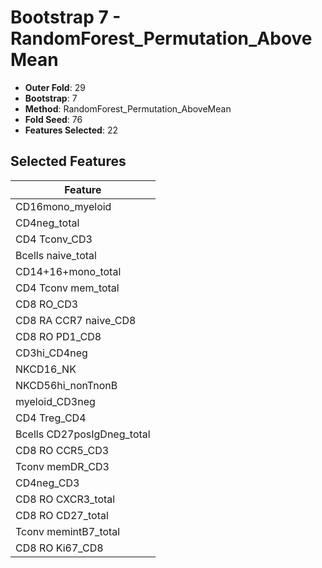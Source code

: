 # Bootstrap 7 - RandomForest_Permutation_AboveMean

- **Outer Fold**: 29
- **Bootstrap**: 7
- **Method**: RandomForest_Permutation_AboveMean
- **Fold Seed**: 76
- **Features Selected**: 22

## Selected Features

| Feature |
|---------|
| CD16mono_myeloid |
| CD4neg_total |
| CD4 Tconv_CD3 |
| Bcells naive_total |
| CD14+16+mono_total |
| CD4 Tconv mem_total |
| CD8 RO_CD3 |
| CD8 RA CCR7 naive_CD8 |
| CD8 RO PD1_CD8 |
| CD3hi_CD4neg |
| NKCD16_NK |
| NKCD56hi_nonTnonB |
| myeloid_CD3neg |
| CD4 Treg_CD4 |
| Bcells CD27posIgDneg_total |
| CD8 RO CCR5_CD3 |
| Tconv memDR_CD3 |
| CD4neg_CD3 |
| CD8 RO CXCR3_total |
| CD8 RO CD27_total |
| Tconv memintB7_total |
| CD8 RO Ki67_CD8 |
